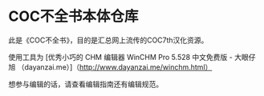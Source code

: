 # COC不全书本体仓库

此是《COC不全书》，目的是汇总网上流传的COC7th汉化资源。

使用工具为
[优秀小巧的 CHM 编辑器 WinCHM Pro 5.528 中文免费版 - 大眼仔旭 （dayanzai.me）]（http://www.dayanzai.me/winchm.html）

想参与编辑的话，请查看编辑指南还有编辑规范。
